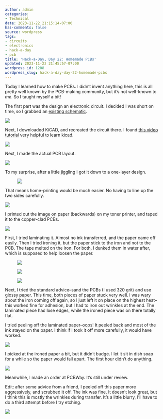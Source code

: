 ```yaml
---
author: admin
categories:
- Technical
date: 2023-11-22 21:15:14-07:00
has-comments: false
source: wordpress
tags:
- circuits
- electronics
- hack-a-day
- pcb
title: 'Hack-a-Day, Day 22: Homemade PCBs'
updated: 2023-11-22 21:45:57-07:00
wordpress_id: 1208
wordpress_slug: hack-a-day-day-22-homemade-pcbs
---
```

Today I learned how to make PCBs. I didn’t invent anything here, this is all pretty well known by the PCB-making community, but it’s not well-known to *me*. So I taught myself a bit!

The first part was the design an electronic circuit. I decided I was short on time, so I grabbed an [existing schematic](https://www.circuits-diy.com/simple-continuity-tester-circuit-using-555-timer-ic/).

[![](/wp-content/uploads/2023/11/continuity_tester-300x204.png)](/wp-content/uploads/2023/11/continuity_tester.png)

Next, I downloaded KiCAD, and recreated the circuit there. I found [this video tutorial](https://www.youtube.com/watch?v=zK3rDhJqMu0&ab_channel=WindsorSchmidt) very helpful to learn kicad.

[![](/wp-content/uploads/2023/11/kicad_schematic.png)](/wp-content/uploads/2023/11/kicad_schematic.png)

Next, I made the actual PCB layout.

[![](/wp-content/uploads/2023/11/kicad-pcb.png)](/wp-content/uploads/2023/11/kicad-pcb.png)

To my surprise, after a little jiggling I got it down to a one-layer design.

<figure class="wp-block-gallery has-nested-images columns-default is-cropped wp-block-gallery-1 is-layout-flex wp-block-gallery-is-layout-flex" markdown="1">

[![](/wp-content/uploads/2023/11/kicad-pcb2.png)](/wp-content/uploads/2023/11/kicad-pcb2.png)

</figure>

That means home-printing would be much easier. No having to line up the two sides carefully.

[![](/wp-content/uploads/2023/11/printable.png)](/wp-content/uploads/2023/11/printable.png)

I printed out the image on paper (backwards) on my toner printer, and taped it to the copper-clad PCBs.

[![](/wp-content/uploads/2023/11/PXL_20231123_024251429-crop-260x300.jpg)](/wp-content/uploads/2023/11/PXL_20231123_024251429-crop.jpg)

First, I tried laminating it. Almost no ink transferred, and the paper came off easily. Then I tried ironing it, but the paper stick to the iron and not to the PCB. The tape melted on the iron. For both, I dunked them in water after, which is supposed to help loosen the paper.

<figure class="wp-block-gallery has-nested-images columns-default is-cropped wp-block-gallery-2 is-layout-flex wp-block-gallery-is-layout-flex" markdown="1">

[![](/wp-content/uploads/2023/11/image-169x300.png)](/wp-content/uploads/2023/11/image.png)

[![](/wp-content/uploads/2023/11/image-2-169x300.png)](/wp-content/uploads/2023/11/image-2.png)

[![](/wp-content/uploads/2023/11/image-4-169x300.png)](/wp-content/uploads/2023/11/image-4.png)

</figure>

Next, I tried the standard advice–sand the PCBs (I used 320 grit) and use glossy paper. This time, both pieces of paper stuck very well. I was wary about the iron coming off again, so I just left it on place on the highest heat–this worked fine for adhesion, but I had to iron out wrinkles at the end. The laminated piece had lose edges, while the ironed piece was on there totally flat.

I tried peeling off the laminated paper–oops! It peeled back and most of the ink stayed on the paper. I think if I took it off more carefully, it would have worked.

[![](/wp-content/uploads/2023/11/image-5-edited.png)](/wp-content/uploads/2023/11/image-5.png)

I picked at the ironed paper a bit, but it didn’t budge. I let it sit in dish soap for a while so the paper would fall apart. The first hour didn’t do anything.

[![](/wp-content/uploads/2023/11/PXL_20231123_041248880-crop-1024x719.jpg)](/wp-content/uploads/2023/11/PXL_20231123_041248880-crop.jpg)

Meanwhile, I made an order at PCBWay. It’s still under review.

Edit: after some advice from a friend, I peeled off this paper more aggressively, and scrubbed it off. The ink was fine. It doesn’t look great, but I think this is mostly the wrinkles during transfer. It’s a little blurry, I’ll have to do a third attempt before I try etching.

[![](/wp-content/uploads/2023/11/PXL_20231123_044211359-crop-875x1024.jpg)](/wp-content/uploads/2023/11/PXL_20231123_044211359-crop.jpg)
